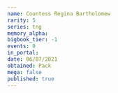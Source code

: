 ```yaml
---
name: Countess Regina Bartholomew
rarity: 5
series: tng
memory_alpha:
bigbook_tier: -1
events: 0
in_portal:
date: 06/07/2021
obtained: Pack
mega: false
published: true
---
```




